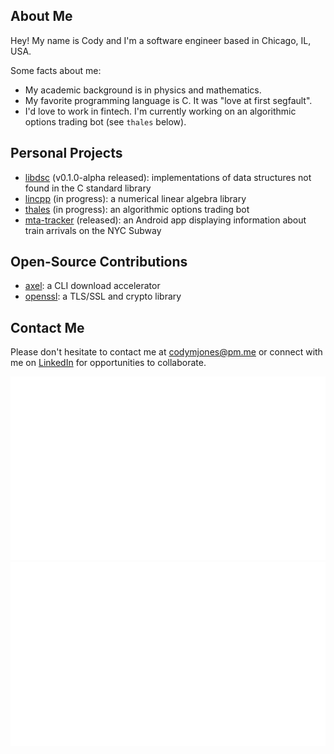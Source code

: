 ## About Me

Hey! My name is Cody and I'm a software engineer based in Chicago, IL, USA.

Some facts about me:

- My academic background is in physics and mathematics.
- My favorite programming language is C. It was "love at first segfault".
- I'd love to work in fintech. I'm currently working on an algorithmic options trading bot (see `thales` below).

## Personal Projects

- [libdsc](https://github.com/cm-jones/libdsc) (v0.1.0-alpha released): implementations of data structures not found in the C standard library
- [lincpp](https://github.com/cm-jones/lincpp) (in progress): a numerical linear algebra library
- [thales](https://github.com/cm-jones/options-bot) (in progress): an algorithmic options trading bot
- [mta-tracker](https://github.com/cm-jones/mta-tracker) (released): an Android app displaying information about train arrivals on the NYC Subway

## Open-Source Contributions

- [axel](https://github.com/axel-download-accelerator/axel): a CLI download accelerator
- [openssl](https://github.com/openssl/openssl): a TLS/SSL and crypto library

## Contact Me

Please don't hesitate to contact me at codymjones@pm.me or connect with me on [LinkedIn](https://linkedin.com/in/cm-jones) for opportunities to collaborate.

![](https://raw.githubusercontent.com/cm-jones/github-stats/master/generated/languages.svg#gh-dark-mode-only)
![](https://raw.githubusercontent.com/cm-jones/github-stats/master/generated/languages.svg#gh-light-mode-only)
